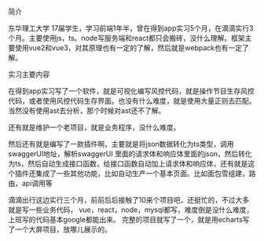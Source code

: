 
简介

东华理工大学 17届学生，学习前端1年半，曾在得到app实习5个月，在滴滴实行3个月。主要使用js，ts。node写服务端和react都只会搬砖，没什么理解。框架主要使用vue2和vue3，对其原理也有一定的了解，然后就是webpack也有一定了解。

实习主要内容

在得到app实习写了一个软件，就是可视化编写风控代码，就是操作节目生存风控代码，或者使用风控代码生存界面。也没有什么难度，就是使用大量正则去匹配。当然没有使用ast去分析，那个时候对ast还不了解。

还有就是维护一个老项目，就是业务程序，没什么难度。

然后还有就是编写了一款插件啊，主要就是将json数据转化为ts类型，调用swaggerUI地址，解析swaggerUI 里面的请求体和响应体里面的json，然后转化为ts，然后自动生成接口函数，给接口函数自动加上请求体和响应体，还有就是这个插件还集成了一些其他功能，比如自动生产一个基本页面。比如面包雪组建，路由，api调用等

滴滴出行这边实行三个月，前前后后接触了10来个项目吧，还挺忙的，不过大多就是写一些业务代码，
vue，react，node，mysql都写，难度倒是没什么难度，上班写的代码基本google都能出来。
完整的项目就写了一个，就是用echarts写了一个大屏项目，放哪儿展示的。